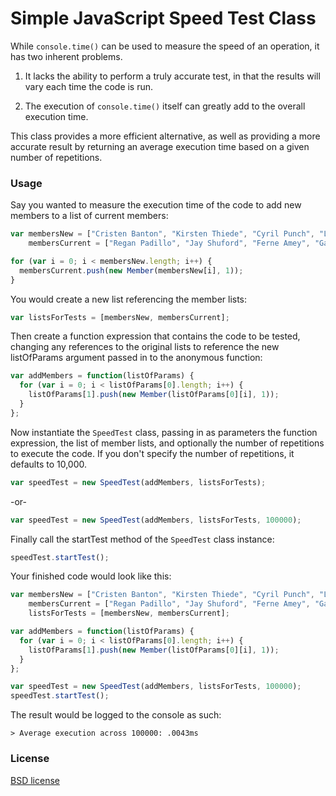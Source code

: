 # Simple JavaScript Speed Test Class

While `console.time()` can be used to measure the speed of an operation, it has two inherent problems.

1. It lacks the ability to perform a truly accurate test, in that the results will vary each time the code is run.

2. The execution of `console.time()` itself can greatly add to the overall execution time.

This class provides a more efficient alternative, as well as providing a more accurate result by returning an average execution time based on a given number of repetitions.

### Usage

Say you wanted to measure the execution time of the code to add new members to a list of current members:

```js
var membersNew = ["Cristen Banton", "Kirsten Thiede", "Cyril Punch", "Layne Perillo", "Faviola Leaver"],
    membersCurrent = ["Regan Padillo", "Jay Shuford", "Ferne Amey", "Garrett Hem", "Delila Embrey"];

for (var i = 0; i < membersNew.length; i++) {
  membersCurrent.push(new Member(membersNew[i], 1));
}
```
You would create a new list referencing the member lists:

```js
var listsForTests = [membersNew, membersCurrent];
```
Then create a function expression that contains the code to be tested, changing any references to the original lists to reference the new listOfParams argument passed in to the anonymous function:

```js
var addMembers = function(listOfParams) {
  for (var i = 0; i < listOfParams[0].length; i++) {
    listOfParams[1].push(new Member(listOfParams[0][i], 1));
  }
};
```

Now instantiate the `SpeedTest` class, passing in as parameters the function expression, the list of member lists, and optionally the number of repetitions to execute the code. If you don't specify the number of repetitions, it defaults to 10,000.

```js
var speedTest = new SpeedTest(addMembers, listsForTests);
```
-or-
```js
var speedTest = new SpeedTest(addMembers, listsForTests, 100000);
```

Finally call the startTest method of the `SpeedTest` class instance:

```js
speedTest.startTest();
```

Your finished  code would look like this:

```js
var membersNew = ["Cristen Banton", "Kirsten Thiede", "Cyril Punch", "Layne Perillo", "Faviola Leaver"],
    membersCurrent = ["Regan Padillo", "Jay Shuford", "Ferne Amey", "Garrett Hem", "Delila Embrey"],
    listsForTests = [membersNew, membersCurrent];

var addMembers = function(listOfParams) {
  for (var i = 0; i < listOfParams[0].length; i++) {
    listOfParams[1].push(new Member(listOfParams[0][i], 1));
  }
};

var speedTest = new SpeedTest(addMembers, listsForTests, 100000);
speedTest.startTest();
```

The result would be logged to the console as such:
```console
> Average execution across 100000: .0043ms
```

### License

[BSD license](http://opensource.org/licenses/bsd-license.php)
